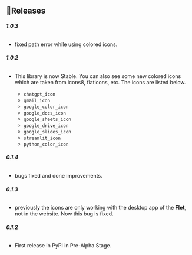 🍃**Releases**
----------------
###### **1.0.3**
- fixed path error while using colored icons.
###### **1.0.2**
- This library is now Stable. You can also see some new colored icons which are taken from icons8, flaticons, etc. The icons are listed below.

   -  `chatgpt_icon`
   -  `gmail_icon`
   -  `google_color_icon`
   -  `google_docs_icon`
   -  `google_sheets_icon`
   -  `google_drive_icon`
   -  `google_slides_icon`
   -  `streamlit_icon`
   -  `python_color_icon`
###### **0.1.4**
- bugs fixed and done improvements.
###### **0.1.3**
- previously the icons are only working with the desktop app of the **Flet**, not in the website. Now this bug is fixed. 
###### **0.1.2**
- First release in PyPI in Pre-Alpha Stage.